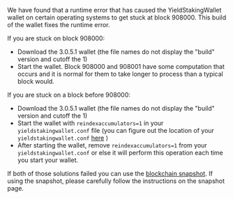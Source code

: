 We have found that a runtime error that has caused the YieldStakingWallet wallet on certain operating systems to get stuck at block 908000. This build of the wallet fixes the runtime error.

If you are stuck on block 908000:
- Download the 3.0.5.1 wallet (the file names do not display the "build" version and cutoff the 1)
- Start the wallet. Block 908000 and 908001 have some computation that occurs and it is normal for them to take longer to process than a typical block would.

If you are stuck on a block before 908000:
- Download the 3.0.5.1 wallet (the file names do not display the "build" version and cutoff the 1)
- Start the wallet with `reindexaccumulators=1` in your `yieldstakingwallet.conf` file (you can figure out the location of your `yieldstakingwallet.conf` [here](https://yieldstakingwallet.freshdesk.com/support/solutions/articles/30000004664-where-are-my-wallet-dat-blockchain-and-configuration-conf-files-located-) )
- After starting the wallet, remove `reindexaccumulators=1` from your `yieldstakingwallet.conf` or else it will perform this operation each time you start your wallet.

If both of those solutions failed you can use the [blockchain snapshot](http://178.254.23.111/~pub/YieldStakingWallet/Daily-Snapshots-Html/YieldStakingWallet-Daily-Snapshots.html). If using the snapshot, please carefully follow the instructions on the snapshot page.